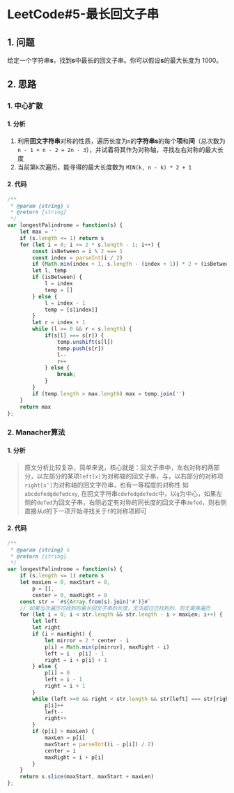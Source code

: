 # LeetCode#5-最长回文子串
## 1. 问题
给定一个字符串**s**，找到**s**中最长的回文子串。你可以假设**s**的最大长度为 1000。

## 2. 思路
### 1. 中心扩散
#### 1. 分析
1. 利用**回文字符串**对称的性质，遍历长度为`n`的**字符串s**的每个**项**和**间**（总次数为`n - 1 + n - 2 = 2n - 3`），并试着将其作为对称轴，寻找左右对称的最大长度
2. 当前第`k`次遍历，能寻得的最大长度数为 `MIN(k, n - k) * 2 + 1`

#### 2. 代码
```javascript
/**
 * @param {string} s
 * @return {string}
 */
var longestPalindrome = function(s) {
    let max = ''
    if (s.length <= 1) return s
    for (let i = 0; i <= 2 * s.length - 1; i++) {
        const isBetween = i % 2 === 1
        const index = parseInt(i / 2)
        if (Math.min(index + 1, s.length - (index + 1)) * 2 + (isBetween? 0 : 1) <= max.length) break
        let l, temp
        if (isBetween) {
            l = index
            temp = []
        } else {
            l = index - 1
            temp = [s[index]]
        }
        let r = index + 1
        while (l >= 0 && r < s.length) {
            if(s[l] === s[r]) {
                temp.unshift(s[l])
                temp.push(s[r])
                l--
                r++
            } else {
                break;
            }
        }
        if (temp.length > max.length) max = temp.join('')
    }
    return max
};

```

### 2. Manacher算法
#### 1. 分析
> 原文分析比较复杂，简单来说，核心就是：回文子串中，左右对称的两部分，以左部分的某项`left[x]`为对称轴的回文子串，与，以右部分的对称项`right[x']`为对称轴的回文字符串，也有一等程度的对称性
> 如`abcdefedgdefedcxy`, 在回文字符串`cdefedgdefedc`中，以`g`为中心，如果左侧的`defed`为回文子串，右侧必定有对称的同长度的回文子串`defed`，则右侧直接从`d`的下一项开始寻找关于`f`的对称项即可

#### 2. 代码
```javascript
/**
 * @param {string} s
 * @return {string}
 */
var longestPalindrome = function(s) {
    if (s.length <= 1) return s
    let maxLen = 0, maxStart = 0,
        p = [],
        center = 0, maxRight = 0
    const str = `#${Array.from(s).join('#')}#`
    // 如果当次遍历可找到的最长回文子串的长度，无法超过已找到的，则无需再遍历
    for (let i = 0; i < str.length && str.length - i > maxLen; i++) {
        let left
        let right
        if (i < maxRight) {
            let mirror = 2 * center - i
            p[i] = Math.min(p[mirror], maxRight - i)
            left = i - p[i] - 1
            right = i + p[i] + 1
        } else {
            p[i] = 0
            left = i - 1
            right = i + 1
        }
        while (left >=0 && right < str.length && str[left] === str[right]) {
            p[i]++
            left--
            right++
        }
        if (p[i] > maxLen) {
            maxLen = p[i]
            maxStart = parseInt((i - p[i]) / 2)
            center = i
            maxRight = i + p[i]
        }
    }
    return s.slice(maxStart, maxStart + maxLen)
};
```
